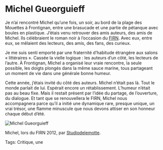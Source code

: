 # Michel Gueorguieff

Je n’ai rencontré Michel qu’une fois, un soir, au bord de la plage des Mouettes à Frontignan, entre une brasucade et une partie de pétanque avec boules en plastique. J’étais venu retrouver des amis auteurs, des amis de Michel. Ils célébraient le roman noir à l’occasion du [FIRN](http://www.polar-frontignan.org/). Avec eux, entre eux, se mêlaient des lecteurs, des amis, des fans, des curieux.

Je me suis senti emporté par une fraternité d’habitude étrangère aux salons « littéraires ». Cassée la vielle logique : les auteurs d’un côté, les lecteurs de l’autre. À Frontignan, Michel a organisé leur vraie rencontre, la seule possible, les doigts plongés dans la même sauce marine, tous partageant un moment de vie dans une générale bonne humeur.

Cette année, j’étais invité du côté des auteurs. Michel n’était pas là. Tout le monde parlait de lui. Espérait encore un rétablissement. L’humeur n’était pas au beau fixe. Mais il restait présent par l’idée du partage, de l’ouverture, du dialogue. Et tant que se renouvellera le FIRN, Michel nous accompagnera parce qu’il a initié une dynamique rare, presque unique, un vrai trésor, une flamme minuscule que nous devons attiser en son honneur chaque début d’été.

![Michel Gueorguieff](http://blog.tcrouzet.comhttps://tcrouzet.com/images_tc/2013/09/michel-500x750.jpg)

Michel, lors du FIRN 2012, par [Studiodelemotte](https://www.facebook.com/pages/Studiodelemotte/122541777845944).

Tags: Critique, une
